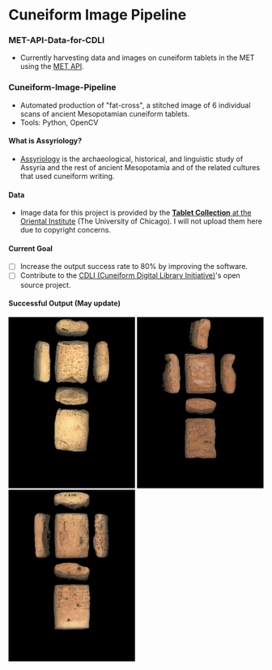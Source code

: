 # Cuneiform Image Pipeline

### MET-API-Data-for-CDLI
* Currently harvesting data and images on cuneiform tablets in the MET using the [MET API](https://metmuseum.github.io). 

### Cuneiform-Image-Pipeline 
* Automated production of "fat-cross", a stitched image of 6 individual scans of ancient Mesopotamian cuneiform tablets. 
* Tools: Python, OpenCV
#### What is Assyriology? 
* [Assyriology](https://en.wikipedia.org/wiki/Assyriology) is the archaeological, historical, and linguistic study of Assyria and the rest of ancient Mesopotamia and of the related cultures that used cuneiform writing. 

#### Data
* Image data for this project is provided by the [**Tablet Collection** at the Oriental Institute](https://oi.uchicago.edu/collections/tablet-collection-and-tablet-room) (The University of Chicago). I will not upload them here due to copyright concerns. 

#### Current Goal
- [ ] Increase the output success rate to 80% by improving the software. 
- [ ] Contribute to the [CDLI (Cuneiform Digital Library Initiative)](https://github.com/cdli-gh)'s open source project.  

#### Successful Output (May update)
<img src=Cuneiform-Image-Pipeline/A00102.jpg width=250> <img src=Cuneiform-Image-Pipeline/A00158.jpg width=250> <img src=Cuneiform-Image-Pipeline/A00159.jpg width=250>

